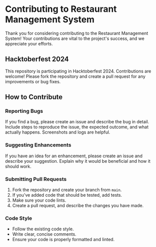 
# Contributing to Restaurant Management System

Thank you for considering contributing to the Restaurant Management System! Your contributions are vital to the project's success, and we appreciate your efforts.

## Hacktoberfest 2024
This repository is participating in Hacktoberfest 2024. Contributions are welcome! Please fork the repository and create a pull request for any improvements or bug fixes.

## How to Contribute

### Reporting Bugs
If you find a bug, please create an issue and describe the bug in detail. Include steps to reproduce the issue, the expected outcome, and what actually happens. Screenshots and logs are helpful.

### Suggesting Enhancements
If you have an idea for an enhancement, please create an issue and describe your suggestion. Explain why it would be beneficial and how it should work.

### Submitting Pull Requests
1. Fork the repository and create your branch from `main`.
2. If you've added code that should be tested, add tests.
3. Make sure your code lints.
4. Create a pull request, and describe the changes you have made.

### Code Style
- Follow the existing code style.
- Write clear, concise comments.
- Ensure your code is properly formatted and linted.

